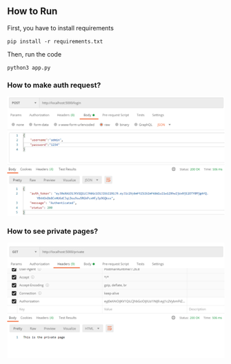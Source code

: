 ## How to Run

First, you have to install requirements
```
pip install -r requirements.txt
```

Then, run the code
```
python3 app.py
```

### How to make auth request?
![auth](pictures/auth.PNG)

### How to see private pages?
![header](pictures/header.PNG)